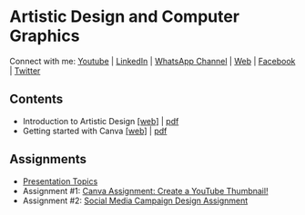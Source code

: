 
# Artistic Design and Computer Graphics

Connect with me: [Youtube](https://www.youtube.com/yasirbhutta) \| [LinkedIn](https://www.linkedin.com/in/yasirbhutta/) \| [WhatsApp Channel](https://whatsapp.com/channel/0029VaC3BC160eBZZSs3CW0c) \| [Web](https://yasirbhutta.github.io/) \| [Facebook](https://www.facebook.com/yasirbhutta786) \| [Twitter](https://twitter.com/yasirbhutta)

## Contents
- Introduction to Artistic Design [[web]](docs/artistic-design.md) \| [pdf](https://yasirbhutta.github.io/artistic-design/docs/artistic-design.pdf)
- Getting started with Canva [[web]](../canva/index.md) \| [pdf](https://yasirbhutta.github.io/canva/index.pdf)

## Assignments

- [Presentation Topics](docs/topics.md)
- Assignment #1: [Canva Assignment: Create a YouTube Thumbnail!](../canva/assignments/assign1.md)
- Assignment #2: [Social Media Campaign Design Assignment](assignments/assign1.md)
  